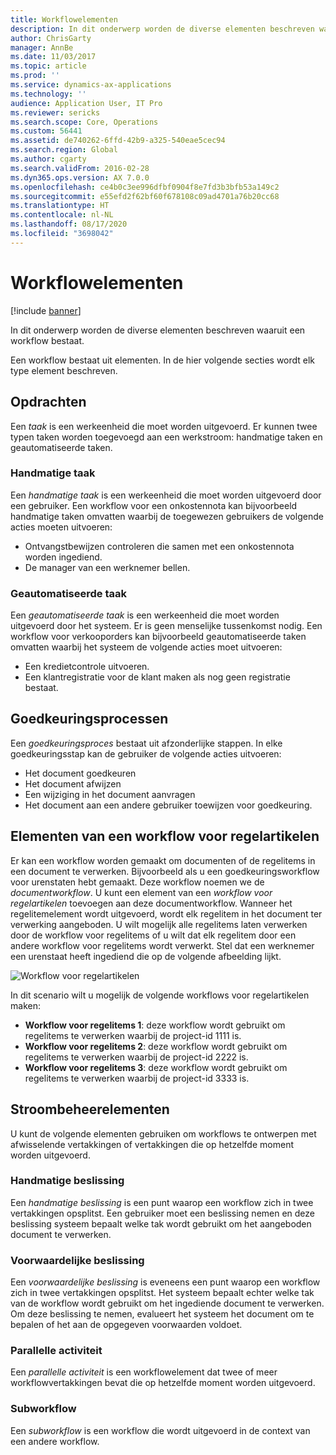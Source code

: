 ```yaml
---
title: Workflowelementen
description: In dit onderwerp worden de diverse elementen beschreven waaruit een workflow bestaat.
author: ChrisGarty
manager: AnnBe
ms.date: 11/03/2017
ms.topic: article
ms.prod: ''
ms.service: dynamics-ax-applications
ms.technology: ''
audience: Application User, IT Pro
ms.reviewer: sericks
ms.search.scope: Core, Operations
ms.custom: 56441
ms.assetid: de740262-6ffd-42b9-a325-540eae5cec94
ms.search.region: Global
ms.author: cgarty
ms.search.validFrom: 2016-02-28
ms.dyn365.ops.version: AX 7.0.0
ms.openlocfilehash: ce4b0c3ee996dfbf0904f8e7fd3b3bfb53a149c2
ms.sourcegitcommit: e55efd2f62bf60f678108c09ad4701a76b20cc68
ms.translationtype: HT
ms.contentlocale: nl-NL
ms.lasthandoff: 08/17/2020
ms.locfileid: "3698042"
---
```

# <a name="workflow-elements"></a>Workflowelementen

[!include [banner](../includes/banner.md)]

In dit onderwerp worden de diverse elementen beschreven waaruit een workflow bestaat.

Een workflow bestaat uit elementen. In de hier volgende secties wordt elk type element beschreven.

## <a name="tasks"></a>Opdrachten

Een *taak* is een werkeenheid die moet worden uitgevoerd. Er kunnen twee typen taken worden toegevoegd aan een werkstroom: handmatige taken en geautomatiseerde taken.

### <a name="manual-task"></a>Handmatige taak

Een *handmatige taak* is een werkeenheid die moet worden uitgevoerd door een gebruiker. Een workflow voor een onkostennota kan bijvoorbeeld handmatige taken omvatten waarbij de toegewezen gebruikers de volgende acties moeten uitvoeren:

- Ontvangstbewijzen controleren die samen met een onkostennota worden ingediend.
- De manager van een werknemer bellen.

### <a name="automated-task"></a>Geautomatiseerde taak

Een *geautomatiseerde taak* is een werkeenheid die moet worden uitgevoerd door het systeem. Er is geen menselijke tussenkomst nodig. Een workflow voor verkooporders kan bijvoorbeeld geautomatiseerde taken omvatten waarbij het systeem de volgende acties moet uitvoeren:

- Een kredietcontrole uitvoeren.
- Een klantregistratie voor de klant maken als nog geen registratie bestaat.

## <a name="approval-processes"></a>Goedkeuringsprocessen

Een *goedkeuringsproces* bestaat uit afzonderlijke stappen. In elke goedkeuringsstap kan de gebruiker de volgende acties uitvoeren:

- Het document goedkeuren
- Het document afwijzen
- Een wijziging in het document aanvragen
- Het document aan een andere gebruiker toewijzen voor goedkeuring.

## <a name="line-item-workflow-elements"></a>Elementen van een workflow voor regelartikelen

Er kan een workflow worden gemaakt om documenten of de regelitems in een document te verwerken. Bijvoorbeeld als u een goedkeuringsworkflow voor urenstaten hebt gemaakt. Deze workflow noemen we de *documentworkflow*. U kunt een element van een *workflow voor regelartikelen* toevoegen aan deze documentworkflow. Wanneer het regelitemelement wordt uitgevoerd, wordt elk regelitem in het document ter verwerking aangeboden. U wilt mogelijk alle regelitems laten verwerken door de workflow voor regelitems of u wilt dat elk regelitem door een andere workflow voor regelitems wordt verwerkt. Stel dat een werknemer een urenstaat heeft ingediend die op de volgende afbeelding lijkt.

![Workflow voor regelartikelen](./media/workflow_lineitemworkflow.gif)

In dit scenario wilt u mogelijk de volgende workflows voor regelartikelen maken:

- **Workflow voor regelitems 1**: deze workflow wordt gebruikt om regelitems te verwerken waarbij de project-id 1111 is.
- **Workflow voor regelitems 2**: deze workflow wordt gebruikt om regelitems te verwerken waarbij de project-id 2222 is.
- **Workflow voor regelitems 3**: deze workflow wordt gebruikt om regelitems te verwerken waarbij de project-id 3333 is.

## <a name="flow-control-elements"></a>Stroombeheerelementen

U kunt de volgende elementen gebruiken om workflows te ontwerpen met afwisselende vertakkingen of vertakkingen die op hetzelfde moment worden uitgevoerd.

### <a name="manual-decision"></a>Handmatige beslissing

Een *handmatige beslissing* is een punt waarop een workflow zich in twee vertakkingen opsplitst. Een gebruiker moet een beslissing nemen en deze beslissing systeem bepaalt welke tak wordt gebruikt om het aangeboden document te verwerken.

### <a name="conditional-decision"></a>Voorwaardelijke beslissing

Een *voorwaardelijke beslissing* is eveneens een punt waarop een workflow zich in twee vertakkingen opsplitst. Het systeem bepaalt echter welke tak van de workflow wordt gebruikt om het ingediende document te verwerken. Om deze beslissing te nemen, evalueert het systeem het document om te bepalen of het aan de opgegeven voorwaarden voldoet.

### <a name="parallel-activity"></a>Parallelle activiteit

Een *parallelle activiteit* is een workflowelement dat twee of meer workflowvertakkingen bevat die op hetzelfde moment worden uitgevoerd.

### <a name="subworkflow"></a>Subworkflow

Een *subworkflow* is een workflow die wordt uitgevoerd in de context van een andere workflow.
